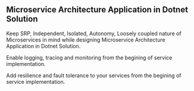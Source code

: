 
## Microservice Architecture Application in Dotnet Solution

Keep SRP, Independent, Isolated, Autonomy, Loosely coupled nature of Microservices in mind while designing Microservice Architecture Application in Dotnet Solution.

Enable logging, tracing and monitoring from the begining of service implementation.

Add resilience and fault tolerance to your services from the begining of service implementation.

